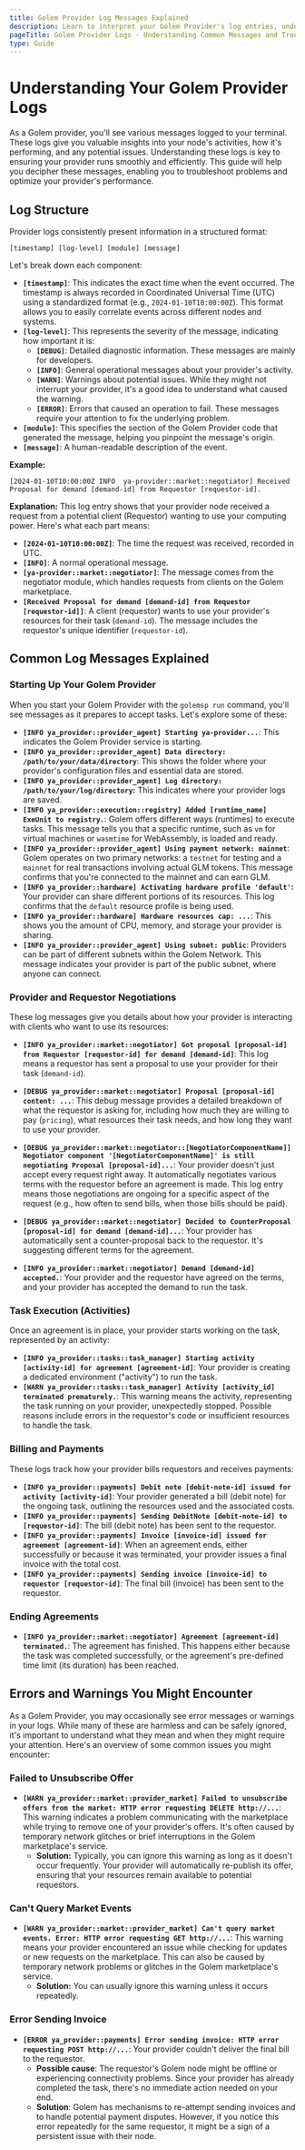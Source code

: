 ```yaml
---
title: Golem Provider Log Messages Explained
description: Learn to interpret your Golem Provider's log entries, understand their meaning, and troubleshoot potential issues.
pageTitle: Golem Provider Logs - Understanding Common Messages and Troubleshooting
type: Guide
---
```


# Understanding Your Golem Provider Logs

As a Golem provider, you'll see various messages logged to your terminal. These logs give you valuable insights into your node's activities, how it's performing, and any potential issues. Understanding these logs is key to ensuring your provider runs smoothly and efficiently. This guide will help you decipher these messages, enabling you to troubleshoot problems and optimize your provider's performance.

## Log Structure

Provider logs consistently present information in a structured format:

```
[timestamp] [log-level] [module] [message]
```

Let's break down each component:

- **`[timestamp]`**:  This indicates the exact time when the event occurred. The timestamp is always recorded in Coordinated Universal Time (UTC) using a standardized format (e.g., `2024-01-10T10:00:00Z`). This format allows you to easily correlate events across different nodes and systems. 
- **`[log-level]`**: This represents the severity of the message, indicating how important it is:
    - **`[DEBUG]`**:  Detailed diagnostic information. These messages are mainly for developers.
    - **`[INFO]`**:  General operational messages about your provider's activity.
    - **`[WARN]`**:  Warnings about potential issues. While they might not interrupt your provider, it's a good idea to understand what caused the warning. 
    - **`[ERROR]`**:  Errors that caused an operation to fail. These messages require your attention to fix the underlying problem. 
- **`[module]`**:  This specifies the section of the Golem Provider code that generated the message, helping you pinpoint the message's origin.
- **`[message]`**: A human-readable description of the event.

**Example:**

```
[2024-01-10T10:00:00Z INFO  ya-provider::market::negotiator] Received Proposal for demand [demand-id] from Requestor [requestor-id].
```

**Explanation:**  This log entry shows that your provider node received a request from a potential client (Requestor) wanting to use your computing power. Here's what each part means:

-  **`[2024-01-10T10:00:00Z]`**:  The time the request was received, recorded in UTC.
-  **`[INFO]`**:  A normal operational message.
-  **`[ya-provider::market::negotiator]`**: The message comes from the negotiator module, which handles requests from clients on the Golem marketplace. 
-  **`[Received Proposal for demand [demand-id] from Requestor [requestor-id]]`**: A client (requestor) wants to use your provider's resources for their task (`demand-id`). The message includes the requestor's unique identifier (`requestor-id`). 

## Common Log Messages Explained

### Starting Up Your Golem Provider

When you start your Golem Provider with the `golemsp run` command, you'll see messages as it prepares to accept tasks. Let's explore some of these:

- **`[INFO ya_provider::provider_agent] Starting ya-provider...`**: This indicates the Golem Provider service is starting.
- **`[INFO ya_provider::provider_agent] Data directory: /path/to/your/data/directory`**: This shows the folder where your provider's configuration files and essential data are stored.
- **`[INFO ya_provider::provider_agent] Log directory: /path/to/your/log/directory`:** This indicates where your provider logs are saved.
- **`[INFO ya_provider::execution::registry] Added [runtime_name] ExeUnit to registry.`**:  Golem offers different ways (runtimes) to execute tasks. This message tells you that a specific runtime, such as `vm` for virtual machines or `wasmtime` for WebAssembly, is loaded and ready.
- **`[INFO ya_provider::provider_agent] Using payment network: mainnet`**:  Golem operates on two primary networks: a `testnet` for testing and a `mainnet` for real transactions involving actual GLM tokens. This message confirms that you're connected to the mainnet and can earn GLM. 
- **`[INFO ya_provider::hardware] Activating hardware profile 'default'`:** Your provider can share different portions of its resources. This log confirms that the `default` resource profile is being used.
- **`[INFO ya_provider::hardware] Hardware resources cap: ...`**:  This shows you the amount of CPU, memory, and storage your provider is sharing.
- **`[INFO ya_provider::provider_agent] Using subnet: public`**:  Providers can be part of different subnets within the Golem Network. This message indicates your provider is part of the public subnet, where anyone can connect.

### Provider and Requestor Negotiations

These log messages give you details about how your provider is interacting with clients who want to use its resources:

- **`[INFO ya_provider::market::negotiator] Got proposal [proposal-id] from Requestor [requestor-id] for demand [demand-id]`**: This log means a requestor has sent a proposal to use your provider for their task (`demand-id`). 

- **`[DEBUG ya_provider::market::negotiator] Proposal [proposal-id] content: ...`**:  This debug message provides a detailed breakdown of what the requestor is asking for, including how much they are willing to pay (`pricing`), what resources their task needs, and how long they want to use your provider. 

- **`[DEBUG ya_provider::market::negotiator::[NegotiatorComponentName]] Negotiator component '[NegotiatorComponentName]' is still negotiating Proposal [proposal-id]...`**:  Your provider doesn't just accept every request right away. It automatically negotiates various terms with the requestor before an agreement is made. This log entry means those negotiations are ongoing for a specific aspect of the request (e.g., how often to send bills, when those bills should be paid).

- **`[DEBUG ya_provider::market::negotiator] Decided to CounterProposal [proposal-id] for demand [demand-id]...`**:  Your provider has automatically sent a counter-proposal back to the requestor. It's suggesting different terms for the agreement. 

- **`[INFO ya_provider::market::negotiator] Demand [demand-id] accepted.`**:  Your provider and the requestor have agreed on the terms, and your provider has accepted the demand to run the task.

### Task Execution (Activities)

Once an agreement is in place, your provider starts working on the task, represented by an activity:

- **`[INFO ya_provider::tasks::task_manager] Starting activity [activity-id] for agreement [agreement-id]`**: Your provider is creating a dedicated environment ("activity") to run the task.
- **`[WARN ya_provider::tasks::task_manager] Activity [activity_id] terminated prematurely.`**:  This warning means the activity, representing the task running on your provider, unexpectedly stopped. Possible reasons include errors in the requestor's code or insufficient resources to handle the task. 

### Billing and Payments

These logs track how your provider bills requestors and receives payments:

- **`[INFO ya_provider::payments] Debit note [debit-note-id] issued for activity [activity-id]`**: Your provider generated a bill (debit note) for the ongoing task, outlining the resources used and the associated costs.
- **`[INFO ya_provider::payments] Sending DebitNote [debit-note-id] to [requestor-id]`**:  The bill (debit note) has been sent to the requestor. 
- **`[INFO ya_provider::payments] Invoice [invoice-id] issued for agreement [agreement-id]`**:  When an agreement ends, either successfully or because it was terminated, your provider issues a final invoice with the total cost. 
- **`[INFO ya_provider::payments] Sending invoice [invoice-id] to requestor [requestor-id]`**:  The final bill (invoice) has been sent to the requestor. 

### Ending Agreements

- **`[INFO ya_provider::market::negotiator] Agreement [agreement-id] terminated.`**: The agreement has finished. This happens either because the task was completed successfully, or the agreement's pre-defined time limit (its duration) has been reached.

## Errors and Warnings You Might Encounter

As a Golem Provider, you may occasionally see error messages or warnings in your logs. While many of these are harmless and can be safely ignored, it's important to understand what they mean and when they might require your attention. Here's an overview of some common issues you might encounter:

### Failed to Unsubscribe Offer

- **`[WARN ya_provider::market::provider_market] Failed to unsubscribe offers from the market: HTTP error requesting DELETE http://...`**:  This warning indicates a problem communicating with the marketplace while trying to remove one of your provider's offers. It's often caused by temporary network glitches or brief interruptions in the Golem marketplace's service.
  - **Solution:** Typically, you can ignore this warning as long as it doesn't occur frequently. Your provider will automatically re-publish its offer, ensuring that your resources remain available to potential requestors. 

### Can't Query Market Events

- **`[WARN ya_provider::market::provider_market] Can't query market events. Error: HTTP error requesting GET http://...`**:  This warning means your provider encountered an issue while checking for updates or new requests on the marketplace. This can also be caused by temporary network problems or glitches in the Golem marketplace's service. 
  - **Solution:**  You can usually ignore this warning unless it occurs repeatedly. 

### Error Sending Invoice

- **`[ERROR ya_provider::payments] Error sending invoice: HTTP error requesting POST http://...`**: Your provider couldn't deliver the final bill to the requestor. 
  - **Possible cause**:  The requestor's Golem node might be offline or experiencing connectivity problems. Since your provider has already completed the task, there's no immediate action needed on your end. 
  - **Solution**: Golem has mechanisms to re-attempt sending invoices and to handle potential payment disputes. However, if you notice this error repeatedly for the same requestor, it might be a sign of a persistent issue with their node. 


